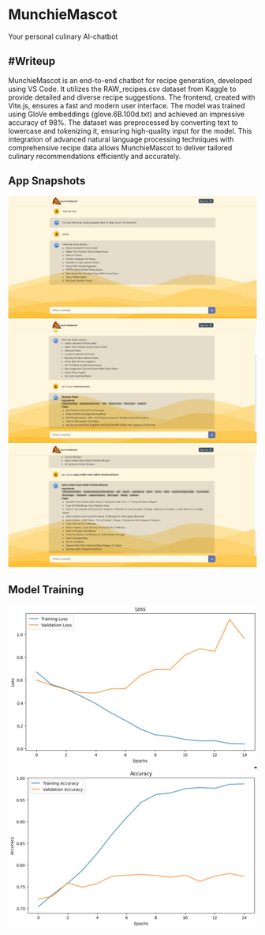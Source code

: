 # MunchieMascot
Your personal culinary AI-chatbot

#Writeup
--------
MunchieMascot is an end-to-end chatbot for recipe generation, developed using VS Code. It utilizes the RAW_recipes.csv dataset from Kaggle to provide detailed and diverse recipe suggestions. The frontend, created with Vite.js, ensures a fast and modern user interface. The model was trained using GloVe embeddings (glove.6B.100d.txt) and achieved an impressive accuracy of 98%. The dataset was preprocessed by converting text to lowercase and tokenizing it, ensuring high-quality input for the model. This integration of advanced natural language processing techniques with comprehensive recipe data allows MunchieMascot to deliver tailored culinary recommendations efficiently and accurately.

## App Snapshots
![Search Recipes](images/search-prompt.jpg)
![View Recipe](images/get-recipe-prompt.jpg)
![View Recipe](images/get-recipe-prompt-2.jpg)
## Model Training
![Loss Graph](images/loss-graph.jpg)
![View Recipe](images/accuracy-graph.jpg)
